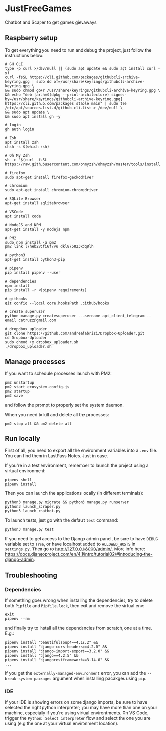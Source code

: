 # JustFreeGames

Chatbot and Scaper to get games gievaways

## Raspberry setup

To get everything you need to run and debug the project, just follow the instructions below:

```
# GH CLI
type -p curl >/dev/null || (sudo apt update && sudo apt install curl -y)
curl -fsSL https://cli.github.com/packages/githubcli-archive-keyring.gpg | sudo dd of=/usr/share/keyrings/githubcli-archive-keyring.gpg \
&& sudo chmod go+r /usr/share/keyrings/githubcli-archive-keyring.gpg \
&& echo "deb [arch=$(dpkg --print-architecture) signed-by=/usr/share/keyrings/githubcli-archive-keyring.gpg] https://cli.github.com/packages stable main" | sudo tee /etc/apt/sources.list.d/github-cli.list > /dev/null \
&& sudo apt update \
&& sudo apt install gh -y

# login
gh auth login

# Zsh
apt install zsh
chsh -s $(which zsh)

# Oh My Zsh
sh -c "$(curl -fsSL https://raw.githubusercontent.com/ohmyzsh/ohmyzsh/master/tools/install.sh)"

# firefox
sudo apt-get install firefox-geckodriver

# chromium
sudo apt-get install chromium-chromedriver

# SQLite Browser
apt-get install sqlitebrowser

# VSCode
apt install code

# NodeJS and NPM
apt-get install -y nodejs npm

# PM2
sudo npm install -g pm2
pm2 link l7heb2vcfi6f7vu dkl875823xdq8lh

# python3
apt-get install python3-pip

# pipenv
pip install pipenv --user

# dependencies
npm install
pip install -r <(pipenv requirements)

# githooks
git config --local core.hooksPath .github/hooks

# create superuser
python manage.py createsuperuser --username api_client_telegram --email catruzz@gmail.com

# dropdbox uploader
git clone https://github.com/andreafabrizi/Dropbox-Uploader.git
cd Dropbox-Uploader
sudo chmod +x dropbox_uploader.sh
./dropbox_uploader.sh
```

## Manage processes

If you want to schedule processes launch with PM2:

```
pm2 unstartup
pm2 start ecosystem.config.js
pm2 startup
pm2 save
```

and follow the prompt to properly set the system daemon.

When you need to kill and delete all the processes:

```
pm2 stop all && pm2 delete all
```

## Run locally

First of all, you need to export all the environment variables into a `.env` file.
You can find them in LastPass Notes. Just in case.

If you're in a test environment, remember to launch the project using a virtual environment:

```
pipenv shell
pipenv install
```

Then you can launch the applications locally (in different terminals):

```
python3 manage.py migrate && python3 manage.py runserver
python3 launch_scraper.py
python3 launch_chatbot.py
```

To launch tests, just go with the default `test` command:

```
python3 manage.py test
```

If you need to get access to the Django admin panel, be sure to have `DEBUG` variable set to `True`, or have localhost added to `ALLOWED_HOSTS` in `settings.py`. Then go to http://127.0.0.1:8000/admin/.
More info here: https://docs.djangoproject.com/en/4.1/intro/tutorial02/#introducing-the-django-admin.

## Troubleshooting

### Dependencies

If something goes wrong when installing the dependencies, try to delete both `Pipfile` and `Pipfile.lock`, then exit and remove the virtual env:

```
exit
pipenv --rm
```

and finally try to install all the dependencies from scratch, one at a time. E.g.:

```
pipenv install "beautifulsoup4==4.12.2" &&
pipenv install "django-cors-headers==4.2.0" &&
pipenv install "django-import-export==3.2.0" &&
pipenv install "django==4.2.5" &&
pipenv install "djangorestframework==3.14.0" &&
...
```

If you get the `externally-managed-environment` error, you can add the `--break-system-packages` argument when installing pacakges using `pip`.

### IDE

If your IDE is showing errors on some django imports, be sure to have selected the right python interpreter; you may have more than one on your machine, especially if you're using virtual environtments.
On VS Code, trigger the `Python: Select interpreter` flow and select the one you are using (e.g the one at your virtual environment location).
